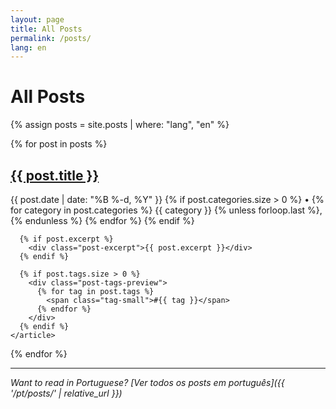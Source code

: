 ```yaml
---
layout: page
title: All Posts
permalink: /posts/
lang: en
---
```


# All Posts

{% assign posts = site.posts | where: "lang", "en" %}

<div class="post-list">
  {% for post in posts %}
    <article class="post-preview">
      <h2><a href="{{ post.url | relative_url }}" class="post-link">{{ post.title }}</a></h2>
      <p class="post-meta">
        <time datetime="{{ post.date | date_to_xmlschema }}">{{ post.date | date: "%B %-d, %Y" }}</time>
        {% if post.categories.size > 0 %}
          • 
          {% for category in post.categories %}
            <span class="category">{{ category }}</span>
            {% unless forloop.last %}, {% endunless %}
          {% endfor %}
        {% endif %}
      </p>
      
      {% if post.excerpt %}
        <div class="post-excerpt">{{ post.excerpt }}</div>
      {% endif %}
      
      {% if post.tags.size > 0 %}
        <div class="post-tags-preview">
          {% for tag in post.tags %}
            <span class="tag-small">#{{ tag }}</span>
          {% endfor %}
        </div>
      {% endif %}
    </article>
  {% endfor %}
</div>

---

*Want to read in Portuguese? [Ver todos os posts em português]({{ '/pt/posts/' | relative_url }})*